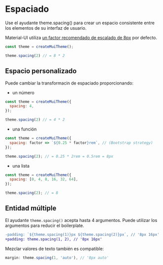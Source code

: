# Espaciado

<p class="description">Use el ayudante theme.spacing() para crear un espacio consistente entre los elementos de su interfaz de usuario.</p>

Material-UI utiliza [un factor recomendado de escalado de 8px](https://material.io/design/layout/understanding-layout.html) por defecto.

```js
const theme = createMuiTheme();

theme.spacing(2) // = 8 * 2
```

## Espacio personalizado

Puede cambiar la transformacin de espaciado proporcionando:

- un número

```js
const theme = createMuiTheme({
  spacing: 4,
});

theme.spacing(2) // = 4 * 2
```

- una función

```js
const theme = createMuiTheme({
  spacing: factor => `${0.25 * factor}rem`, // (Bootstrap strategy)
});

theme.spacing(2); // = 0.25 * 2rem = 0.5rem = 8px
```

- una lista

```js
const theme = createMuiTheme({
  spacing: [0, 4, 8, 16, 32, 64],
});

theme.spacing(2); // = 8
```

## Entidad múltiple

El ayudante `theme.spacing()` acepta hasta 4 argumentos. Puede utilizar los argumentos para reducir el boilerplate.

```diff
-padding: `${theme.spacing(1)}px ${theme.spacing(2)}px`, // '8px 16px'
+padding: theme.spacing(1, 2), // '8px 16px'
```

Mezclar valores de texto también es compatible:

```js
margin: theme.spacing(1, 'auto'), // '8px auto'
```
